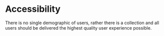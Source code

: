 # Accessibility

There is no single demographic of users, rather there is a collection and all
users should be delivered the highest quality user experience possible.
